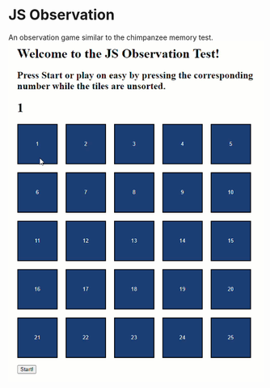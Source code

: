 # JS Observation
An observation game similar to the chimpanzee memory test.
![](https://github.com/vmp576/JSObservation/blob/main/A5263AEC-E164-465A-9AB8-0EAB03EF753C.GIF)

